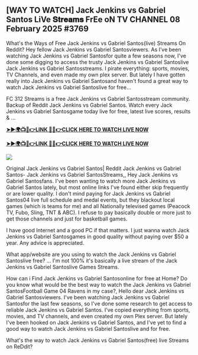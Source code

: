 ## [WAY TO WATCH] Jack Jenkins vs Gabriel Santos LiVe 𝐒𝐭𝐫𝐞𝐚𝐦𝐬 FrEe oN TV CHANNEL 08 February 2025 #3769

What's the Ways of Free Jack Jenkins vs Gabriel Santos(live) Streams On Reddit? Hey fellow Jack Jenkins vs Gabriel Santosviewers. As I’ve been watching Jack Jenkins vs Gabriel Santosfor quite a few seasons now, I've done some digging to access the trusty Jack Jenkins vs Gabriel Santoslive Jack Jenkins vs Gabriel Santosstreams. I pirate everything: sports, movies, TV Channels, and even made my own plex server. But lately I have gotten really into Jack Jenkins vs Gabriel Santosand haven't found a great way to watch Jack Jenkins vs Gabriel Santoslive for free...

FC 312 Streams is a free Jack Jenkins vs Gabriel Santosstream community. Backup of Reddit Jack Jenkins vs Gabriel Santos. Watch every Jack Jenkins vs Gabriel Santosgame today live for free, latest live scores, results & ...

 **[➤►🌍📺📱👉LINK 🔴✅👉CLICK HERE TO WATCH LIVE NOW](https://asho-paad-khao.blogspot.com/2025/02/uf.html)**

**[➤►🌍📺📱👉LINK 🔴✅👉CLICK HERE TO WATCH LIVE NOW](https://asho-paad-khao.blogspot.com/2025/02/uf.html)**

[![](https://blogger.googleusercontent.com/img/b/R29vZ2xl/AVvXsEhPny_OcYwXNkoBv2GQS7pdU8zWexW1VOdQ00RvjBySHV-GOUMqWZMYlbJ9_ZesDjY7BIETpQ2E1DMCxGBPyeQdh1O8NvNKACAa6RXHuc-G55Zcd-Ie1FI3PxSwA-jS2U8_hGP5Eo3jhchJKpcjTJR-GnapCXmL3McY3Q9yVtiVFbkNW9bHDVuQ5UZp8Ig/w524-h295/UFC%20Main.gif)](https://asho-paad-khao.blogspot.com/2025/02/uf.html)

Original Jack Jenkins vs Gabriel Santos| Reddit Jack Jenkins vs Gabriel Santos- Jack Jenkins vs Gabriel SantosStreams,, Hey Jack Jenkins vs Gabriel Santosfans. I've been wanting to watch more Jack Jenkins vs Gabriel Santos lately, but most online links I've found either skip frequently or are lower quality. I don't mind paying for Jack Jenkins vs Gabriel Santos04 live full schedule and medal events, but they blackout local games (which is teams for me) and all Nationally televised games (Peacock TV, Fubo, Sling, TNT & ABC). I refuse to pay basically double or more just to get those channels and just for basketball games.

I have good Internet and a good PC if that matters. I just wanna watch Jack Jenkins vs Gabriel Santosgames in good quality without paying over $50 a year. Any advice is appreciated.

What app/website are you using to watch the Jack Jenkins vs Gabriel Santoslive free? ... I'm not 100% it's basically a live stream of the Jack Jenkins vs Gabriel Santoslive Games Streams.

How can i Find Jack Jenkins vs Gabriel Santosonline for free at Home? Do you know what would be the best way to watch the Jack Jenkins vs Gabriel SantosFootball Game 04 Ravens in my case?, Hello dear Jack Jenkins vs Gabriel Santosviewers. I've been watching Jack Jenkins vs Gabriel Santosfor the last few seasons, so I've done some research to get access to reliable Jack Jenkins vs Gabriel Santos. I've copied everything from sports, movies, and TV channels, and even created my own Plex server. But lately I've been hooked on Jack Jenkins vs Gabriel Santos, and I've yet to find a good way to watch Jack Jenkins vs Gabriel Santoslive and for free.

What's the way to watch Jack Jenkins vs Gabriel Santos(free) live Streams on ReDdit?

